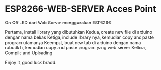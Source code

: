 # ESP8266-WEB-SERVER Acces Point
On Off LED dari Web Server menggunakan ESP8266

Pertama, install library yang dibutuhkan
Kedua, create new file di arduino dengan nama bebas
Ketiga, include library nya, kemudian copy and paste program utamanya
Keempat, buat new tab di arduino dengan nama robotik.h, kemudian copy and paste program yang web server
Kelima, Compile and Uploading

Enjoy it, good luck bradd.

